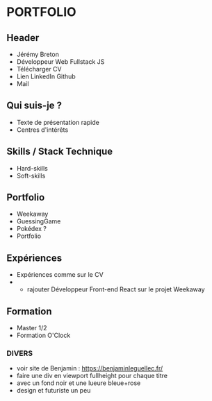 # PORTFOLIO

## Header
- Jérémy Breton
- Développeur Web Fullstack JS
- Télécharger CV
- Lien LinkedIn Github
- Mail

## Qui suis-je ?
- Texte de présentation rapide
- Centres d'intérêts

## Skills / Stack Technique
- Hard-skills
- Soft-skills

## Portfolio
- Weekaway
- GuessingGame
- Pokédex ?
- Portfolio

## Expériences
- Expériences comme sur le CV
- + rajouter Développeur Front-end React sur le projet Weekaway

## Formation
- Master 1/2
- Formation O'Clock

### DIVERS
- voir site de Benjamin : https://benjaminleguellec.fr/
- faire une div en viewport fullheight pour chaque titre
- avec un fond noir et une lueure bleue+rose
- design et futuriste un peu
